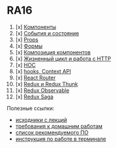 # RA16

1. [x] [Компоненты](components)
1. [x] [События и состояние](events-state)
1. [x] [Props](props)
1. [x] [Формы](forms)
1. [x] [Композиция компонентов](composition)
1. [x] [Жизненный цикл и работа с HTTP](lifecycle-http)
1. [x] [HOC](hoc)
1. [x] [hooks, Context API](hooks-context)
1. [x] [React Router](router)
1. [x] [Redux и Redux Thunk](redux)
1. [x] [Redux Observable](observable)
1. [x] [Redux Saga](saga)

Полезные ссылки:
* [исходники с лекций](https://github.com/netology-code/ra16-code)
* [требования к домашним работам](requirements.md)
* [список рекомендуемого ПО](software.md)
* [инструкция по работе в терминале](terminal.md)